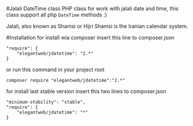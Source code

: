 #Jalali DateTime class
PHP class for work with jalali date and time, this class support all php `DateTime` methods :)

Jalali, also known as Shamsi or Hijri Shamsi is the Iranian calendar system.

#Installation
for install wia composer insert this line to composer.json

```
"require": {
	"elegantweb/jdatetime": "2.*"
}
```

or run this command in your project root

```
composer require "elegantweb/jdatetime":"2.*"
```

for install last stable version insert this two lines to composer.json

```
"minimum-stability": "stable",
"require": {
	"elegantweb/jdatetime": "*"
}
```